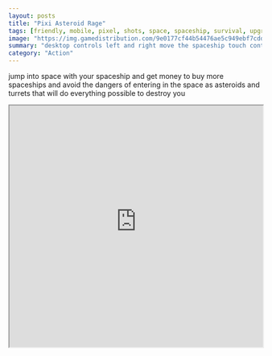 ```yaml
---
layout: posts
title: "Pixi Asteroid Rage"
tags: [friendly, mobile, pixel, shots, space, spaceship, survival, upgrades, asteroids, free, online, games, oyna, game, free, games, play, play, games]
image: "https://img.gamedistribution.com/9e0177cf44b54476ae5c949ebf7cddf8.jpg"
summary: "desktop controls left and right move the spaceship touch controls tap left for move left tap right for move right  free online games oyna game free games play play games"
category: "Action"
---
```


jump into space with your spaceship and get money to buy more spaceships and avoid the dangers of entering in the space as asteroids and turrets that will do everything possible to destroy you

<iframe width="100%" height="480px;" src="https://html5.gamedistribution.com/9e0177cf44b54476ae5c949ebf7cddf8/"></iframe>